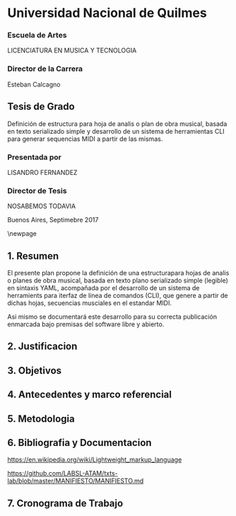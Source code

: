 # Universidad Nacional de Quilmes
### Escuela de Artes
LICENCIATURA EN MUSICA Y TECNOLOGIA

### Director de la Carrera   
Esteban Calcagno

## Tesis de Grado
Definición de estructura para hoja de analis o plan de obra musical, 
basada en texto serializado simple y desarrollo de un sistema de herramientas CLI 
para generar sequencias MIDI a partir de las mismas. 

### Presentada por
LISANDRO FERNANDEZ

### Director de Tesis
NOSABEMOS TODAVIA

Buenos Aires, Septimebre 2017

\newpage

## 1. Resumen
El presente plan propone la definición de una estructurapara hojas de analis o 
planes de obra musical, basada en texto plano serializado simple (legible) 
en sintaxis YAML, acompañada por el desarrollo de un sistema de herramients
para iterfaz de línea de comandos (CLI), que genere a partir de dichas
hojas, secuencias musciales en el estandar MIDI. 

Asi mismo se documentará este desarrollo para su correcta publicación 
enmarcada bajo premisas del software libre y abierto. 

## 2. Justificacion

## 3. Objetivos

## 4. Antecedentes y marco referencial

## 5. Metodologia

## 6. Bibliografia y Documentacion

https://en.wikipedia.org/wiki/Lightweight_markup_language

https://github.com/LABSL-ATAM/txts-lab/blob/master/MANIFIESTO/MANIFIESTO.md

## 7. Cronograma de Trabajo
  
